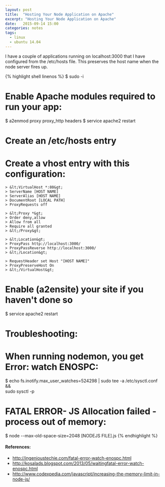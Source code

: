 ```yaml
---
layout: post
title:  "Hosting Your Node Application on Apache"
excerpt: "Hosting Your Node Application on Apache"
date:   2015-09-14 15:00
categories: notes
tags:
  - linux
  - ubuntu 14.04
---
```


I have a couple of applications running on localhost:3000 that I have configured from the /etc/hosts file.  This preserves the host name when the node server fires up.

{% highlight shell linenos %}
$ sudo -i

# Enable Apache modules required to run your app:
$ a2enmod proxy proxy_http headers
$ service apache2 restart

# Create an /etc/hosts entry

# Create a vhost entry with this configuration:
    > &lt;VirtualHost *:80&gt;
    > ServerName [HOST NAME]
    > ServerAlias [HOST NAME]
    > DocumentRoot [LOCAL PATH]
    > ProxyRequests off

    > &lt;Proxy *&gt;
    > Order deny,allow
    > Allow from all
    > Require all granted
    > &lt;/Proxy&gt;

    > &lt;Location&gt;
    > ProxyPass http://localhost:3000/
    > ProxyPassReverse http://localhost:3000/
    > &lt;/Location&gt;

    > RequestHeader set Host "[HOST NAME]"
    > ProxyPreserveHost On
    > &lt;/VirtualHost&gt;

# Enable (a2ensite) your site if you haven't done so
$ service apache2 restart


# Troubleshooting:
# When running nodemon, you get Error: watch ENOSPC:
$ echo fs.inotify.max_user_watches=524298 | sudo tee -a /etc/sysctl.conf && \
    sudo sysctl -p

# FATAL ERROR- JS Allocation failed - process out of memory:
$ node --max-old-space-size=2048 [NODEJS FILE].js
{% endhighlight %}

<aside>
    <h4>References:</h4>
    <ul>
        <li><a href="http://ingenioustechie.com/fatal-error-watch-enospc.html" target="_blank">http://ingenioustechie.com/fatal-error-watch-enospc.html</a></li>
        <li><a href="http://kosalads.blogspot.com/2013/05/waitingfatal-error-watch-enospc.html" target="_blank">http://kosalads.blogspot.com/2013/05/waitingfatal-error-watch-enospc.html</a></li>
        <li><a href="http://www.codexpedia.com/javascript/increasing-the-memory-limit-in-node-js/" target="_blank">http://www.codexpedia.com/javascript/increasing-the-memory-limit-in-node-js/</a></li>
    </ul>
</aside>